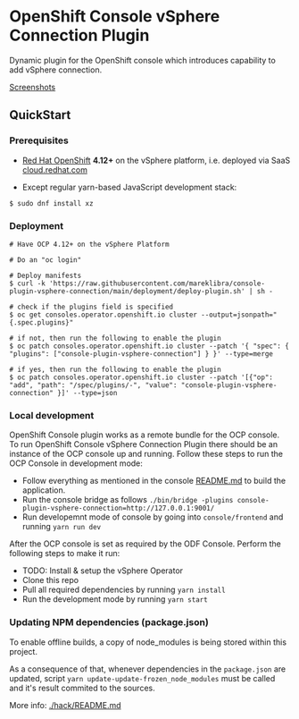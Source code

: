 # OpenShift Console vSphere Connection Plugin

Dynamic plugin for the OpenShift console which introduces capability to add vSphere connection.

[Screenshots](./screenshots)

## QuickStart

### Prerequisites

- [Red Hat OpenShift](https://www.redhat.com/en/technologies/cloud-computing/openshift) **4.12+** on the vSphere platform, i.e. deployed via SaaS [cloud.redhat.com](https://cloud.redhat.com/)


- Except regular yarn-based JavaScript development stack:
```
$ sudo dnf install xz
```

### Deployment

```
# Have OCP 4.12+ on the vSphere Platform

# Do an "oc login"

# Deploy manifests
$ curl -k 'https://raw.githubusercontent.com/mareklibra/console-plugin-vsphere-connection/main/deployment/deploy-plugin.sh' | sh -

# check if the plugins field is specified
$ oc get consoles.operator.openshift.io cluster --output=jsonpath="{.spec.plugins}"

# if not, then run the following to enable the plugin
$ oc patch consoles.operator.openshift.io cluster --patch '{ "spec": { "plugins": ["console-plugin-vsphere-connection"] } }' --type=merge

# if yes, then run the following to enable the plugin
$ oc patch consoles.operator.openshift.io cluster --patch '[{"op": "add", "path": "/spec/plugins/-", "value": "console-plugin-vsphere-connection" }]' --type=json
```

### Local development

OpenShift Console plugin works as a remote bundle for the OCP console. To run OpenShift Console
vSphere Connection Plugin there should be an instance of the OCP console up and running. Follow
these steps to run the OCP Console in development mode:

- Follow everything as mentioned in the console [README.md](https://github.com/openshift/console) to
  build the application.
- Run the console bridge as follows
  `./bin/bridge -plugins console-plugin-vsphere-connection=http://127.0.0.1:9001/`
- Run developemnt mode of console by going into `console/frontend` and running `yarn run dev`

After the OCP console is set as required by the ODF Console. Perform the following steps to make it
run:

- TODO: Install & setup the vSphere Operator
- Clone this repo
- Pull all required dependencies by running `yarn install`
- Run the development mode by running `yarn start`

### Updating NPM dependencies (package.json)
To enable offline builds, a copy of node_modules is being stored within this project.

As a consequence of that, whenever dependencies in the `package.json` are updated, script `yarn update-update-frozen_node_modules` must be called and it's result commited to the sources.

More info:  [./hack/README.md](./hack/README.md)
